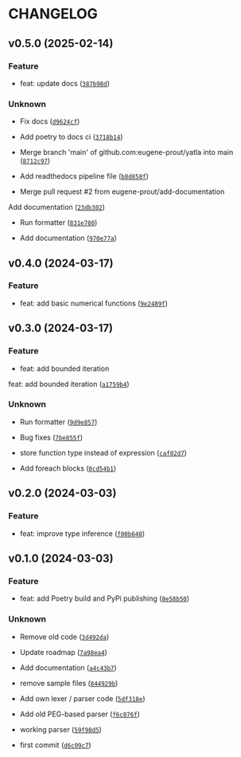 # CHANGELOG



## v0.5.0 (2025-02-14)

### Feature

* feat: update docs ([`387b98d`](https://github.com/eugene-prout/yatla/commit/387b98d81ce263d3d88ddf51c5ce1f190d175287))

### Unknown

* Fix docs ([`d9624cf`](https://github.com/eugene-prout/yatla/commit/d9624cfa5b6f74883123d69bdf298baa65ded7c0))

* Add poetry to docs ci ([`3718b14`](https://github.com/eugene-prout/yatla/commit/3718b14c0a173ba421fb5085f2ee6efffbcd4366))

* Merge branch &#39;main&#39; of github.com:eugene-prout/yatla into main ([`8712c97`](https://github.com/eugene-prout/yatla/commit/8712c97ac572755091ac8db14f0b4dd7c2a0b751))

* Add readthedocs pipeline file ([`b8d858f`](https://github.com/eugene-prout/yatla/commit/b8d858f0fc307968f68ac5115bd06860342dd5f2))

* Merge pull request #2 from eugene-prout/add-documentation

Add documentation ([`23db302`](https://github.com/eugene-prout/yatla/commit/23db3023c6e1d46c8c0a71531cc869efeb50972f))

* Run formatter ([`831e780`](https://github.com/eugene-prout/yatla/commit/831e780efd7fce5b6454af582ffca4af8a7bb0d7))

* Add documentation ([`970e77a`](https://github.com/eugene-prout/yatla/commit/970e77aa93113ee3da5c94ba5232dcd35e54d9fd))


## v0.4.0 (2024-03-17)

### Feature

* feat: add basic numerical functions ([`9e2489f`](https://github.com/eugene-prout/yatla/commit/9e2489f559a083141154fa5eef78fb2075bb5d81))


## v0.3.0 (2024-03-17)

### Feature

* feat: add bounded iteration

feat: add bounded iteration ([`a1759b4`](https://github.com/eugene-prout/yatla/commit/a1759b49af24cd050a06eeabb19b8f4dc48743ca))

### Unknown

* Run formatter ([`9d9e857`](https://github.com/eugene-prout/yatla/commit/9d9e85771c136ce67d4a9d4263f179bb5f1a2572))

* Bug fixes ([`7be855f`](https://github.com/eugene-prout/yatla/commit/7be855f4f683e5c85c93988dd4479b3f54c7eddd))

* store function type instead of expression ([`caf02d7`](https://github.com/eugene-prout/yatla/commit/caf02d7215d734a4a03aefcdaf80b1df027d91c8))

* Add foreach blocks ([`0cd54b1`](https://github.com/eugene-prout/yatla/commit/0cd54b1a26766de4acb3eb911af4d1cfb4e9f3b1))


## v0.2.0 (2024-03-03)

### Feature

* feat: improve type inference ([`f00b640`](https://github.com/eugene-prout/yatla/commit/f00b640ed01bb165c472985eb8fb89d359490bf4))


## v0.1.0 (2024-03-03)

### Feature

* feat: add Poetry build and PyPi publishing ([`8e58b50`](https://github.com/eugene-prout/yatla/commit/8e58b50db0fc590262845e5bd65ae651f0508ffa))

### Unknown

* Remove old code ([`3d492da`](https://github.com/eugene-prout/yatla/commit/3d492daec6e60180589ca836cf7ba93ee9966ea6))

* Update roadmap ([`7a98ea4`](https://github.com/eugene-prout/yatla/commit/7a98ea4b27a743da259c1f9b3d79a01473722308))

* Add documentation ([`a4c43b7`](https://github.com/eugene-prout/yatla/commit/a4c43b7f724bb34b1aedc574776f39b9db98e60d))

* remove sample files ([`844929b`](https://github.com/eugene-prout/yatla/commit/844929b436fd094aa0a3a3a4fd34129ff450f484))

* Add own lexer / parser code ([`5df318e`](https://github.com/eugene-prout/yatla/commit/5df318e72b2a74bcf8bdb32fc93ef79228f4ed38))

* Add old PEG-based parser ([`f6c076f`](https://github.com/eugene-prout/yatla/commit/f6c076f5be0d0d390c8dd334ed83739caca91466))

* working parser ([`59f98d5`](https://github.com/eugene-prout/yatla/commit/59f98d500691f5edb474d92338e58068d8cfb9fb))

* first commit ([`d6c09c7`](https://github.com/eugene-prout/yatla/commit/d6c09c74b7521097f8a070a36f15013be1495fb9))

